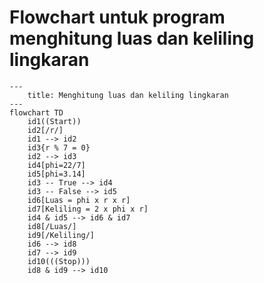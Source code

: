 # Flowchart untuk program menghitung luas dan keliling lingkaran

```mermaid
---
    title: Menghitung luas dan keliling lingkaran
---
flowchart TD
    id1((Start))
    id2[/r/]
    id1 --> id2
    id3{r % 7 = 0}
    id2 --> id3
    id4[phi=22/7]
    id5[phi=3.14]
    id3 -- True --> id4
    id3 -- False --> id5
    id6[Luas = phi x r x r]
    id7[Keliling = 2 x phi x r]
    id4 & id5 --> id6 & id7
    id8[/Luas/]
    id9[/Keliling/]
    id6 --> id8
    id7 --> id9
    id10(((Stop)))
    id8 & id9 --> id10
```
